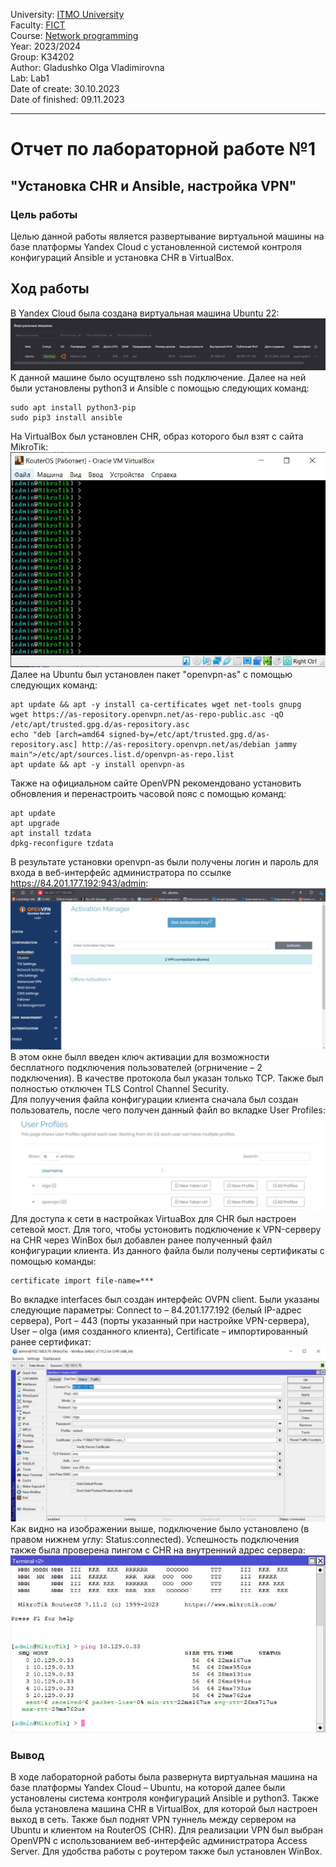 University: [ITMO University](https://itmo.ru/ru/)  
Faculty: [FICT](https://fict.itmo.ru)  
Course: [Network programming](https://github.com/itmo-ict-faculty/network-programming)  
Year: 2023/2024  
Group: K34202  
Author: Gladushko Olga Vladimirovna  
Lab: Lab1  
Date of create: 30.10.2023  
Date of finished: 09.11.2023  

---
# Отчет по лабораторной работе №1  
## "Установка CHR и Ansible, настройка VPN"  

### Цель работы  
Целью данной работы является развертывание виртуальной машины на базе платформы Yandex Cloud с установленной системой контроля конфигураций Ansible и установка CHR в VirtualBox.  

## Ход работы  
В Yandex Cloud была создана виртуальная машина Ubuntu 22:  
![.](https://github.com/OlgaGladushko/2023_2024-network_programming-k34202-gladushko_o_v/blob/main/lab1/imgs/YC_vm.jpg)  
К данной машине было осущтвлено ssh подключение. Далее на ней были установлены python3 и Ansible с помощью следующих команд:  
```
sudo apt install python3-pip  
sudo pip3 install ansible
```  
На VirtualBox был установлен CHR, образ которого был взят с сайта MikroTik:  
![.](https://github.com/OlgaGladushko/2023_2024-network_programming-k34202-gladushko_o_v/blob/main/lab1/imgs/CHR_VB.jpg)  
Далее на Ubuntu был установлен пакет "openvpn-as" с помощью следующих команд:  
```
apt update && apt -y install ca-certificates wget net-tools gnupg
wget https://as-repository.openvpn.net/as-repo-public.asc -qO /etc/apt/trusted.gpg.d/as-repository.asc
echo "deb [arch=amd64 signed-by=/etc/apt/trusted.gpg.d/as-repository.asc] http://as-repository.openvpn.net/as/debian jammy main">/etc/apt/sources.list.d/openvpn-as-repo.list
apt update && apt -y install openvpn-as  
```
Также на официальном сайте OpenVPN рекомендовано установить обновления и перенастроить часовой пояс с помощью команд:
```
apt update  
apt upgrade  
apt install tzdata  
dpkg-reconfigure tzdata  
```  
В результате установки openvpn-as были получены логин и пароль для входа в веб-интерфейс администратора по ссылке https://84.201.177.192:943/admin:  
![.](https://github.com/OlgaGladushko/2023_2024-network_programming-k34202-gladushko_o_v/blob/main/lab1/imgs/OVPN_activation.jpg)  
В этом окне былл введен ключ активации для возможности бесплатного подключения пользователей (огрничение – 2 подключения). В качестве протокола был указан только TCP. Также был полностью отключен TLS Control Channel Security.  
Для полуучения файла конфигурации клиента сначала был создан пользователь, после чего получен данный файл во вкладке User Profiles:  
![.](https://github.com/OlgaGladushko/2023_2024-network_programming-k34202-gladushko_o_v/blob/main/lab1/imgs/OVPN_user.jpg)
Для доступа к сети в настройках VirtuaBox для CHR был настроен сетевой мост. Для того, чтобы устоновить подключение к VPN-серверу на CHR через WinBox был добавлен ранее полученный файл конфигурации клиента. Из данного файла были получены сертификаты с помощью команды:
```
certificate import file-name=***
```  
Во вкладке interfaces был создан интерфейс OVPN client. Были указаны следующие параметры: Connect to – 84.201.177.192 (белый IP-адрес сервера), Port – 443 (порты указанный при настройке VPN-сервера), User – olga (имя созданного клиента), Certificate – импортированный ранее сертификат:  
![.](https://github.com/OlgaGladushko/2023_2024-network_programming-k34202-gladushko_o_v/blob/main/lab1/imgs/WinBox_OVPN_client.jpg)  
Как видно на изображении выше, подключение было установлено (в правом нижнем углу: Status:connected). Успешность подключения также была проверена пингом с CHR на внутренний адрес сервера:  
![.](https://github.com/OlgaGladushko/2023_2024-network_programming-k34202-gladushko_o_v/blob/main/lab1/imgs/ping_VPN_server.jpg)  
### Вывод  
В ходе лабораторной работы была развернута виртуальная машина на базе платформы Yandex Cloud – Ubuntu, на которой далее были установлены система контроля конфигураций Ansible и python3. Также была установлена машина CHR в VirtualBox, для которой был настроен выход в сеть. Также был поднят VPN туннель между сервером на Ubuntu и клиентом на RouterOS (CHR). Для реализации VPN был выбран OpenVPN с использованием веб-интерфейс администратора Access Server. Для удобства работы с роутером также был установлен WinBox.
